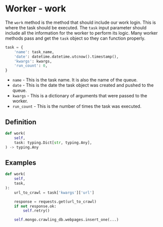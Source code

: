# Worker - work

The `work` method is the method that should include our work login. This is where the task should be executed. The `task` input parameter should include all the information for the worker to perform its logic. Many worker methods pass and get the `task` object so they can function properly.

```python
task = {
    'name': task_name,
    'date': datetime.datetime.utcnow().timestamp(),
    'kwargs': kwargs,
    'run_count': 0,
}
```

- `name` - This is the task name. It is also the name of the queue.
- `date` - This is the date the task object was created and pushed to the queue.
- `kwargs` - This is a dictionary of arguments that were passed to the worker.
- `run_count` - This is the number of times the task was executed.


## Definition

```python
def work(
    self,
    task: typing.Dict[str, typing.Any],
) -> typing.Any
```


## Examples

  ```python
  def work(
      self,
      task,
  ):
      url_to_crawl = task['kwargs']['url']

      response = requests.get(url_to_crawl)
      if not response.ok:
          self.retry()

      self.mongo.crawling_db.webpages.insert_one(...)
  ```

